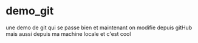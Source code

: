 # demo_git
une demo de git qui se passe bien
et  maintenant on modifie depuis gitHub
mais aussi depuis ma machine locale et c'est cool
